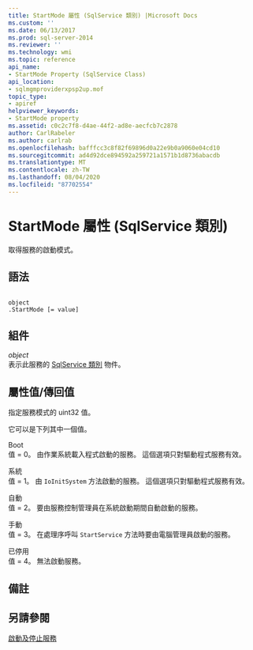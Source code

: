 ```yaml
---
title: StartMode 屬性 (SqlService 類別) |Microsoft Docs
ms.custom: ''
ms.date: 06/13/2017
ms.prod: sql-server-2014
ms.reviewer: ''
ms.technology: wmi
ms.topic: reference
api_name:
- StartMode Property (SqlService Class)
api_location:
- sqlmgmproviderxpsp2up.mof
topic_type:
- apiref
helpviewer_keywords:
- StartMode property
ms.assetid: c0c2c7f8-d4ae-44f2-ad8e-aecfcb7c2878
author: CarlRabeler
ms.author: carlrab
ms.openlocfilehash: bafffcc3c8f82f69896d0a22e9b0a9060e04cd10
ms.sourcegitcommit: ad4d92dce894592a259721a1571b1d8736abacdb
ms.translationtype: MT
ms.contentlocale: zh-TW
ms.lasthandoff: 08/04/2020
ms.locfileid: "87702554"
---
```

# <a name="startmode-property-sqlservice-class"></a>StartMode 屬性 (SqlService 類別)
  取得服務的啟動模式。  
  
## <a name="syntax"></a>語法  
  
```  
  
object  
.StartMode [= value]  
```  
  
## <a name="parts"></a>組件  
 *object*  
 表示此服務的 [SqlService 類別](sqlservice-class.md) 物件。  
  
## <a name="property-valuereturn-value"></a>屬性值/傳回值  
 指定服務模式的 uint32 值。  
  
 它可以是下列其中一個值。  
  
 Boot  
 值 = 0。 由作業系統載入程式啟動的服務。 這個選項只對驅動程式服務有效。  
  
 系統  
 值 = 1。 由 `IoInitSystem` 方法啟動的服務。 這個選項只對驅動程式服務有效。  
  
 自動  
 值 = 2。 要由服務控制管理員在系統啟動期間自動啟動的服務。  
  
 手動  
 值 = 3。 在處理序呼叫 `StartService` 方法時要由電腦管理員啟動的服務。  
  
 已停用  
 值 = 4。 無法啟動服務。  
  
## <a name="remarks"></a>備註  
  
## <a name="see-also"></a>另請參閱  
 [啟動及停止服務](https://technet.microsoft.com/library/ms174886\(v=sql.105\).aspx)  
  
  
